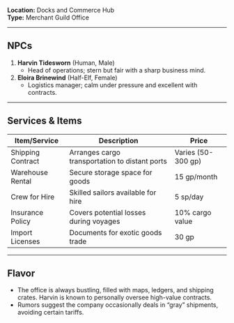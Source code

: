 **Location:** Docks and Commerce Hub  
**Type:** Merchant Guild Office

---

## NPCs

1. **Harvin Tidesworn** (Human, Male)
    - Head of operations; stern but fair with a sharp business mind.
2. **Eloira Brinewind** (Half-Elf, Female)
    - Logistics manager; calm under pressure and excellent with contracts.

---

## Services & Items

|Item/Service|Description|Price|
|---|---|---|
|Shipping Contract|Arranges cargo transportation to distant ports|Varies (50-300 gp)|
|Warehouse Rental|Secure storage space for goods|15 gp/month|
|Crew for Hire|Skilled sailors available for hire|5 sp/day|
|Insurance Policy|Covers potential losses during voyages|10% cargo value|
|Import Licenses|Documents for exotic goods trade|30 gp|

---

## Flavor

- The office is always bustling, filled with maps, ledgers, and shipping crates. Harvin is known to personally oversee high-value contracts.
- Rumors suggest the company occasionally deals in “gray” shipments, avoiding certain tariffs.